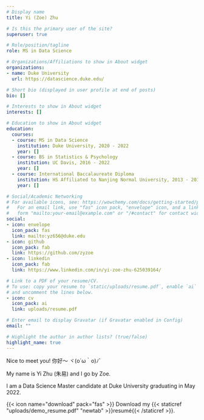 ```yaml
---
# Display name
title: Yi (Zoe) Zhu

# Is this the primary user of the site?
superuser: true

# Role/position/tagline
role: MS in Data Science

# Organizations/Affiliations to show in About widget
organizations:
- name: Duke University
  url: https://datascience.duke.edu/

# Short bio (displayed in user profile at end of posts)
bio: []

# Interests to show in About widget
interests: []

# Education to show in About widget
education:
  courses:
  - course: MS in Data Science
    institution: Duke University, 2020 - 2022
    year: []
  - course: BS in Statistics & Psychology
    institution: UC Davis, 2016 - 2022
    year: []
  - course: International Baccalaureate Diploma
    institution: HS Affiliated to Nanjing Normal University, 2013 - 2016
    year: []

# Social/Academic Networking
# For available icons, see: https://wowchemy.com/docs/getting-started/page-builder/#icons
#   For an email link, use "fas" icon pack, "envelope" icon, and a link in the
#   form "mailto:your-email@example.com" or "/#contact" for contact widget.
social:
- icon: envelope
  icon_pack: fas
  link: mailto:yz656@duke.edu
- icon: github
  icon_pack: fab
  link: https://github.com/zyzoe
- icon: linkedin
  icon_pack: fab
  link: https://www.linkedin.com/in/yi-zoe-zhu-625039164/

# Link to a PDF of your resume/CV.
# To use: copy your resume to `static/uploads/resume.pdf`, enable `ai` icons in `params.toml`, 
# and uncomment the lines below.
- icon: cv
  icon_pack: ai
  link: uploads/resume.pdf

# Enter email to display Gravatar (if Gravatar enabled in Config)
email: ""

# Highlight the author in author lists? (true/false)
highlight_name: true
---
```


Nice to meet you! 你好～ ヾ(o´ω｀o)ﾉﾞ  

My name is Yi Zhu (朱易) and I go by Zoe.

I am a Data Science Master candidate at Duke University graduating in May 2022. 

{{< icon name="download" pack="fas" >}} Download my {{< staticref "uploads/demo_resume.pdf" "newtab" >}}resumé{{< /staticref >}}.
